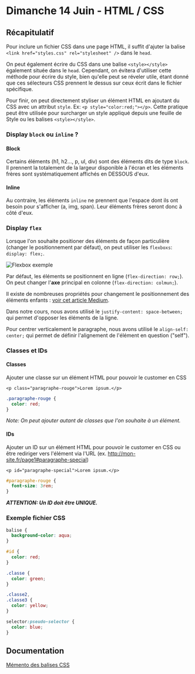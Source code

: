 # Dimanche 14 Juin - HTML / CSS

## Récapitulatif

Pour inclure un fichier CSS dans une page HTML, il suffit d'ajuter la balise `<link href="styles.css" rel="stylesheet" />` dans le `head`.

On peut également écrire du CSS dans une balise `<style></style>` également située dans le `head`. Cependant, on évitera d'utiliser cette méthode pour écrire du style, bien qu'elle peut se réveler utile, étant donné que ces sélecteurs CSS prennent le dessus sur ceux écrit dans le fichier spécifique.

Pour finir, on peut directement styliser un élément HTML en ajoutant du CSS avec un attribut `style`. Ex: `<p style="color:red;"></p>`. Cette pratique peut être utilisée pour surcharger un style appliqué depuis une feuille de Style ou les balises `<style></style>`.

### Display `block` ou `inline` ?

#### Block

Certains éléments (h1, h2..., p, ul, div) sont des éléments dits de type `block`. Il prennent la totalement de la largeur disponible à l'écran et les éléments frères sont systématiquement affichés en DESSOUS d'eux.

#### Inline

Au contraire, les éléments `inline` ne prennent que l'espace dont ils ont besoin pour s'afficher (a, img, span). Leur éléments frères seront donc à côté d'eux.

### Display `flex`

Lorsque l'on souhaite positioner des éléments de façon particulière (changer le positionnement par défaut), on peut utiliser les `flexboxs`: `display: flex;`.

![Flexbox exemple](https://i.pinimg.com/564x/9c/83/89/9c8389214caea9999e7ee5084b34e316.jpg)

Par défaut, les éléments se positionnent en ligne (`flex-direction: row;`). On peut changer l'**axe** principal en colonne (`flex-direction: colmun;`).

Il existe de nombreuses propriétés pour changement le positionnement des éléments enfants : [voir cet article Medium](https://medium.com/code-sketch/flexbox-visual-guide-17ab04d6a536).

Dans notre cours, nous avons utilisé le `justify-content: space-between;` qui permet d'opposer les éléments de la ligne.

Pour centrer verticalement le paragraphe, nous avons utilisé le `align-self: center;` qui permet de définir l'alignement de l'élément en question ("self").

### Classes et IDs

#### Classes

Ajouter une classe sur un élément HTML pour pouvoir le customer en CSS

`<p class="paragraphe-rouge">Lorem ipsum.</p>`

```css
.paragraphe-rouge {
  color: red;
}
```

_Note: On peut ajouter autant de classes que l'on souhaite à un élément._

#### IDs

Ajouter un ID sur un élément HTML pour pouvoir le customer en CSS ou être rediriger vers l'élément via l'URL (ex. http://mon-site.fr/page1#paragraphe-special)

`<p id="paragraphe-special">Lorem ipsum.</p>`

```css
#paragraphe-rouge {
  font-size: 3rem;
}
```

**_ATTENTION: Un ID doit être UNIQUE._**

### Exemple fichier CSS

```css
balise {
  background-color: aqua;
}

#id {
  color: red;
}

.classe {
  color: green;
}

.classe2,
.classe3 {
  color: yellow;
}

selector:pseudo-selector {
  color: blue;
}
```

## Documentation

[Mémento des balises CSS](https://openclassrooms.com/fr/courses/1603881-apprenez-a-creer-votre-site-web-avec-html5-et-css3/1608902-memento-des-proprietes-css)

